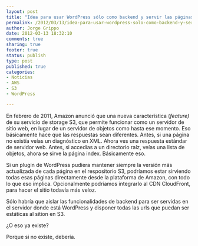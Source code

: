 ```yaml
--- 
layout: post
title: "Idea para usar WordPress sólo como backend y servir las páginas desde Amazon S3"
permalink: /2012/03/13/idea-para-usar-wordpress-solo-como-backend-y-servir-las-paginas-desde-amazon-s3/index.html
author: Jorge Grippo
date: 2012-03-13 18:32:10
comments: true
sharing: true
footer: true
status: publish
type: post
published: true
categories: 
- Noticias
- AWS
- S3
- WordPress

---
```

<!-- 267 -->
En febrero de 2011, Amazon anunció que una nueva característica (<em>feature)</em> de su servicio de storage S3, que permite funcionar como un servidor de sitio web, en lugar de un servidor de objetos como hasta ese momento. Eso básicamente hace que las respuestas sean diferentes. Antes, si una página no existía veías un diagnóstico en XML. Ahora ves una respuesta estándar de servidor web. Antes, si accedías a un directorio raíz, veías una lista de objetos, ahora se sirve la página index.<!--more--> Básicamente eso.

Si un plugin de WordPress pudiera mantener siempre la versión más actualizada de cada página en el respositorio S3, podríamos estar sirviendo todas esas páginas directamente desde la plataforma de Amazon, con todo lo que eso implica. Opcionalmente podríamos integrarlo al CDN CloudFront, para hacer el sitio todavía más veloz.

Sólo habría que aislar las funcionalidades de backend para ser servidas en el servidor donde está WordPress y disponer todas las urls que puedan ser estáticas al sition en S3.

¿O eso ya existe?

Porque si no existe, debería.

&nbsp;

